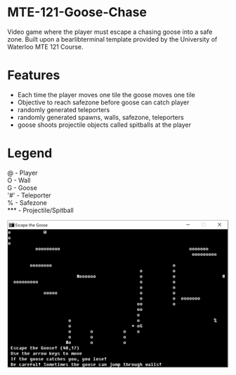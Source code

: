# MTE-121-Goose-Chase
Video game where the player must escape a chasing goose into a safe zone. Built upon a bearlibterminal template provided by the University of Waterloo MTE 121 Course. 

# Features
- Each time the player moves one tile the goose moves one tile
- Objective to reach safezone before goose can catch player
- randomly generated teleporters
- randomly generated spawns, walls, safezone, teleporters
- goose shoots projectile objects called spitballs at the player

# Legend
@ - Player  
O - Wall  
G - Goose  
'#' - Teleporter  
% - Safezone  
*** - Projectile/Spitball  

![goose chase](https://github.com/chenalan02/MTE-121-Goose-Chase/blob/main/Goose%20Chase.JPG)
